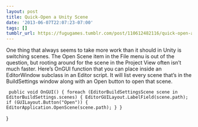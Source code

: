 ```yaml
---
layout: post
title: Quick-Open a Unity Scene
date: '2013-06-07T22:07:23-07:00'
tags: []
tumblr_url: https://fugugames.tumblr.com/post/110612482116/quick-open-a-unity-scene
---
```

One thing that always seems to take more work than it should in Unity is switching scenes. The Open Scene item in the File menu is out of the question, but rooting around for the scene in the Project View often isn’t much faster. Here’s OnGUI function that you can place inside an EditorWindow subclass in an Editor script. It will list every scene that’s in the BuildSettings window along with an Open button to open that scene.

`
public void OnGUI() {
foreach (EditorBuildSettingsScene scene in EditorBuildSettings.scenes) {
EditorGUILayout.LabelField(scene.path);
if (GUILayout.Button("Open")) {
EditorApplication.OpenScene(scene.path);
}
}`

}

